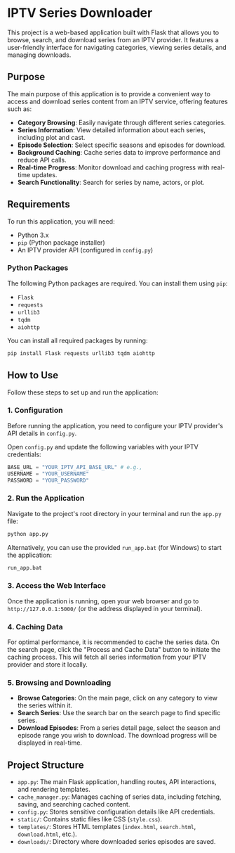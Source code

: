 # IPTV Series Downloader

This project is a web-based application built with Flask that allows you to browse, search, and download series from an IPTV provider. It features a user-friendly interface for navigating categories, viewing series details, and managing downloads.

## Purpose

The main purpose of this application is to provide a convenient way to access and download series content from an IPTV service, offering features such as:

-   **Category Browsing**: Easily navigate through different series categories.
-   **Series Information**: View detailed information about each series, including plot and cast.
-   **Episode Selection**: Select specific seasons and episodes for download.
-   **Background Caching**: Cache series data to improve performance and reduce API calls.
-   **Real-time Progress**: Monitor download and caching progress with real-time updates.
-   **Search Functionality**: Search for series by name, actors, or plot.

## Requirements

To run this application, you will need:

-   Python 3.x
-   `pip` (Python package installer)
-   An IPTV provider API (configured in `config.py`)

### Python Packages

The following Python packages are required. You can install them using `pip`:

-   `Flask`
-   `requests`
-   `urllib3`
-   `tqdm`
-   `aiohttp`

You can install all required packages by running:

```bash
pip install Flask requests urllib3 tqdm aiohttp
```

## How to Use

Follow these steps to set up and run the application:

### 1. Configuration

Before running the application, you need to configure your IPTV provider's API details in `config.py`.

Open `config.py` and update the following variables with your IPTV credentials:

```python:config.py
BASE_URL = "YOUR_IPTV_API_BASE_URL" # e.g.,
USERNAME = "YOUR_USERNAME"
PASSWORD = "YOUR_PASSWORD"
```

### 2. Run the Application

Navigate to the project's root directory in your terminal and run the `app.py` file:

```bash
python app.py
```

Alternatively, you can use the provided `run_app.bat` (for Windows) to start the application:

```bash
run_app.bat
```

### 3. Access the Web Interface

Once the application is running, open your web browser and go to `http://127.0.0.1:5000/` (or the address displayed in your terminal).

### 4. Caching Data

For optimal performance, it is recommended to cache the series data. On the search page, click the "Process and Cache Data" button to initiate the caching process. This will fetch all series information from your IPTV provider and store it locally.

### 5. Browsing and Downloading

-   **Browse Categories**: On the main page, click on any category to view the series within it.
-   **Search Series**: Use the search bar on the search page to find specific series.
-   **Download Episodes**: From a series detail page, select the season and episode range you wish to download. The download progress will be displayed in real-time.

## Project Structure

-   `app.py`: The main Flask application, handling routes, API interactions, and rendering templates.
-   `cache_manager.py`: Manages caching of series data, including fetching, saving, and searching cached content.
-   `config.py`: Stores sensitive configuration details like API credentials.
-   `static/`: Contains static files like CSS (`style.css`).
-   `templates/`: Stores HTML templates (`index.html`, `search.html`, `download.html`, etc.).
-   `downloads/`: Directory where downloaded series episodes are saved.